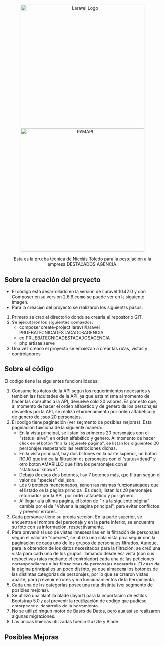 <p align="center"><a href="https://laravel.com" target="_blank"><img src="https://raw.githubusercontent.com/laravel/art/master/logo-lockup/5%20SVG/2%20CMYK/1%20Full%20Color/laravel-logolockup-cmyk-red.svg" width="400" alt="Laravel Logo"></a><a href="https://laravel.com" target="_blank"><img src="https://repository-images.githubusercontent.com/120371205/b6740400-92d4-11ea-8a13-d5f6e0558e9b" width="400" alt="RAMAPI"></a></p>

<p align="center">
Esta es la prueba técnica de Nicolás Toledo para la postulación a la empresa DESTACADOS AGENCIA.
</p>

## Sobre la creación del proyecto   

- El código está desarrollado en la version de Laravel 10.42.0 y con Composer en su version 2.6.6 como se puede ver en la siguiente imagen.
- Para la creación del proyecto se realizaron los siguientes pasos:

1) Primero se creó el directorio donde se crearía el repositorio GIT.
2) Se ejecutaron los siguientes comandos:
    - composer create-project laravel/laravel PRUEBATECNICADESTACADOSAGENCIA
    - cd PRUEBATECNICADESTACADOSAGENCIA
    - php artisan serve
3) Una vez creado el proyecto se empiezan a crear las rutas, vistas y controladores.
## Sobre el código
El codigo tiene las siguientes funcionalidades:
1) Consume los datos de la API segun los requerimientos necesarios y tambien las facultades de la API, ya que esta misma al momento de hacer las consultas a la API, devuelve solo 20 valores. Es por esto que, al momento de hacer el orden alfabetico y de genero de los personajes devueltos por la API, se realiza el ordenamiento por orden alfabetico y de genero de esos 20 personajes.
2) El codigo tiene paginación (ver segmento de posibles mejoras). Esta paginación funciona de la siguiente manera:
    - En la vista principal, se listan los primeros 20 personajes con el "status=alive", en orden alfabético y genero. Al momento de hacer click en el botón "Ir a la siguiente página", se listan los siguientes 20 personajes respetando las restricciones dichas.
    - En la vista principal, hay dos botones en la parte superior, un boton ROJO que indica la filtración de personajes con el "status=dead" y otro boton AMARILLO que filtra los personajes con el "status=unknown".
    - Debajo de esos dos botones, hay 7 botones más, que filtran segun el valor de "species" del json.
    - Los 9 botones mencionados, tienen las mismas funcionalidades que el listado de la página principal. Es decir, listan los 20 personajes retornados por la API, por orden alfabético y por género.
    - Al llegar a la ultima página, el botón de "Ir a la siguiente página" cambia por el de "Volver a la página principal", para evitar conflictos y prevenir errores.
3) Cada personaje tiene su propia sección. En la parte superior, se encuentra el nombre del personaje y en la parte inferior, se encuentra su foto con su información, respectivamente.
4) Para prevenir el uso de vistas innecesarias en la filtración de personajes segun el valor de "species", se utilizó una sola vista para seguir con la paginación de cada uno de los grupos de personajes filtrados. Aunque, para la obtencion de los datos necesitados para la filtración, se creó una vista para cada uno de los grupos, llamando desde esa vista (con sus respectivas rutas mediante el controlador) cada una de las peticiones correspondientes a las filtraciones de personajes necesarias. El caso de la página principal es un poco distinto, ya que almacena los botones de las distintas categorias de personajes, por lo que se crearon vistas aparte, para prevenir errores y malfuncionamientos de la herramienta.
5) Cada una de las categorías posee una ruta distinta (ver segmento de posibles mejoras).
6) Se utilizó una plantilla blade (layout) para la importacion de estilos Bootstrap 5.0 y así prevenir la reutilización de código que pudiese entorpecer el desarrollo de la herramienta.
7) No se utilizó ningun motor de Bases de Datos, pero aun así se realizaron algunas migraciones.
8) Las únicas librerías utilizadas fueron Guzzle y Blade.

## Posibles Mejoras